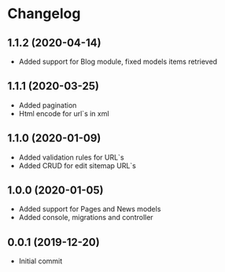 Changelog
=========

## 1.1.2 (2020-04-14)
 * Added support for Blog module, fixed models items retrieved

## 1.1.1 (2020-03-25)
 * Added pagination
 * Html encode for url`s in xml
 
## 1.1.0 (2020-01-09)
 * Added validation rules for URL`s
 * Added CRUD for edit sitemap URL`s
 
## 1.0.0 (2020-01-05)
 * Added support for Pages and News models
 * Added console, migrations and controller
 
## 0.0.1 (2019-12-20)
 * Initial commit